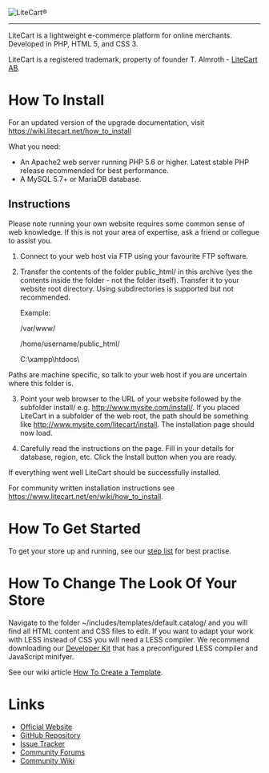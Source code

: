 ![LiteCart®](https://www.litecart.net/images/logotype.svg "LiteCart®")

----------------------------------------------------------------------

LiteCart is a lightweight e-commerce platform for online merchants. Developed in PHP, HTML 5, and CSS 3.

LiteCart is a registered trademark, property of founder T. Almroth - [LiteCart AB](http://www.litecart.net/).


# How To Install

For an updated version of the upgrade documentation, visit https://wiki.litecart.net/how_to_install

What you need:

  * An Apache2 web server running PHP 5.6 or higher. Latest stable PHP release recommended for best performance.
  * A MySQL 5.7+ or MariaDB database.

## Instructions

Please note running your own website requires some common sense of web knowledge. If this is not your area of expertise, ask a friend or collegue to assist you.

1. Connect to your web host via FTP using your favourite FTP software.

2. Transfer the contents of the folder public_html/ in this archive (yes the contents inside the folder - not the folder itself). Transfer it to your website root directory. Using subdirectories is supported but not recommended.

    Example:

    /var/www/

    /home/username/public_html/

    C:\xampp\htdocs\

Paths are machine specific, so talk to your web host if you are uncertain where this folder is.

3. Point your web browser to the URL of your website followed by the subfolder install/ e.g. http://www.mysite.com/install/. If you placed LiteCart in a subfolder of the web root, the path should be something like http://www.mysite.com/litecart/install. The installation page should now load.

4. Carefully read the instructions on the page. Fill in your details for database, region, etc. Click the Install button when you are ready.

If everything went well LiteCart should be successfully installed.

For community written installation instructions see https://www.litecart.net/en/wiki/how_to_install.


# How To Get Started

To get your store up and running, see our [step list](https://www.litecart.net/en/wiki/how_to_install) for best practise.


# How To Change The Look Of Your Store

Navigate to the folder ~/includes/templates/default.catalog/ and you will find all HTML content and CSS files to edit. If you want to adapt your work with LESS instead of CSS you will need a LESS compiler. We recommend downloading our [Developer Kit](https://www.litecart.net/addons/163/developer-kit) that has a preconfigured LESS compiler and JavaScript minifyer.

See our wiki article [How To Create a Template](https://www.litecart.net/en/wiki/how_to_create_a_template).

# Links

  * [Official Website](http://www.litecart.net)
  * [GitHub Repository](https://github.com/litecart/litecart)
  * [Issue Tracker](https://github.com/litecart/litecart/issues)
  * [Community Forums](http://www.litecart.net/forums/)
  * [Community Wiki](http://wiki.litecart.net/)
